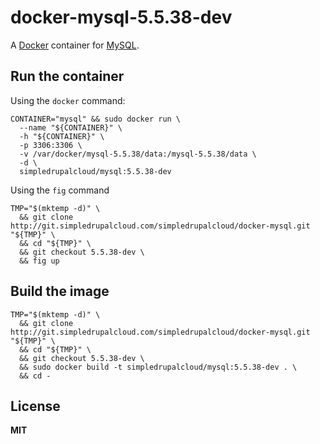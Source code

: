 # docker-mysql-5.5.38-dev

A [Docker](https://docker.com/) container for [MySQL](http://www.mysql.com/).

## Run the container

Using the `docker` command:

    CONTAINER="mysql" && sudo docker run \
      --name "${CONTAINER}" \
      -h "${CONTAINER}" \
      -p 3306:3306 \
      -v /var/docker/mysql-5.5.38/data:/mysql-5.5.38/data \
      -d \
      simpledrupalcloud/mysql:5.5.38-dev
      
Using the `fig` command

    TMP="$(mktemp -d)" \
      && git clone http://git.simpledrupalcloud.com/simpledrupalcloud/docker-mysql.git "${TMP}" \
      && cd "${TMP}" \
      && git checkout 5.5.38-dev \
      && fig up

## Build the image

    TMP="$(mktemp -d)" \
      && git clone http://git.simpledrupalcloud.com/simpledrupalcloud/docker-mysql.git "${TMP}" \
      && cd "${TMP}" \
      && git checkout 5.5.38-dev \
      && sudo docker build -t simpledrupalcloud/mysql:5.5.38-dev . \
      && cd -

## License

**MIT**

